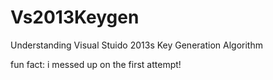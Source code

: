 # Vs2013Keygen

Understanding Visual Stuido 2013s Key Generation Algorithm

fun fact: i messed up on the first attempt!
